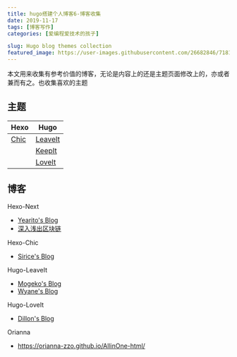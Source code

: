```yaml
---
title: hugo搭建个人博客6-博客收集
date: 2019-11-17
tags: [博客写作]
categories: [爱编程爱技术的孩子]

slug: Hugo blog themes collection
featured_image: https://user-images.githubusercontent.com/26682846/71819354-a1892900-30c6-11ea-866c-a42b14f3f0db.jpg
---
```


本文用来收集有参考价值的博客，无论是内容上的还是主题页面修改上的，亦或者兼而有之。也收集喜欢的主题

## 主题

| Hexo                                               | Hugo                                           |
| -------------------------------------------------- | ---------------------------------------------- |
| [Chic](https://github.com/Siricee/hexo-theme-Chic) | [LeaveIt](https://github.com/liuzc/LeaveIt)    |
|                                                    | [KeepIt](https://github.com/Fastbyte01/KeepIt) |
|                                                    | [LoveIt](https://github.com/dillonzq/LoveIt)   |

## 博客

Hexo-Next

- [Yearito's Blog](http://yearito.cn/)
- [深入浅出区块链](https://learnblockchain.cn/)

Hexo-Chic

- [Sirice's Blog](https://siricee.github.io/)

Hugo-LeaveIt

- [Mogeko's Blog](https://mogeko.me/)
- [Wyane's Blog](https://huaien.co/)

Hugo-LoveIt

- [Dillon's Blog](https://dillonzq.com/)

Orianna

-  https://orianna-zzo.github.io/AllinOne-html/ 



